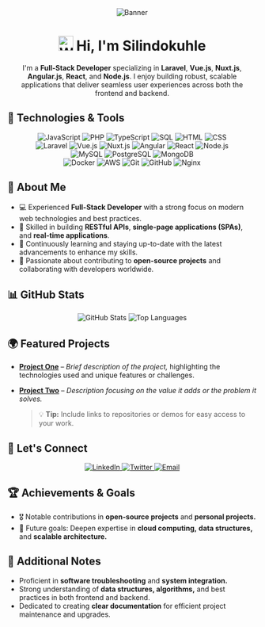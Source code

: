 <div align="center">
  <img src="https://via.placeholder.com/1000x400/0d1117/ffffff?text=Silindokuhle+Mapiyeye+-+Full+Stack+Developer" alt="Banner" />
</div>

<h1 align="center">
  <img src="https://user-images.githubusercontent.com/17039389/175778730-1715c0a7-59c8-4886-90d5-4d45e2d6eb9d.gif" width="30" alt="Wave" />
  Hi, I'm Silindokuhle
</h1>

<p align="center">
  I'm a <strong>Full-Stack Developer</strong> specializing in <strong>Laravel</strong>, <strong>Vue.js</strong>, <strong>Nuxt.js</strong>, <strong>Angular.js</strong>, <strong>React</strong>, and <strong>Node.js</strong>. I enjoy building robust, scalable applications that deliver seamless user experiences across both the frontend and backend.
</p>

## 🚀 Technologies & Tools

<div align="center">
  <img src="https://img.shields.io/badge/JavaScript-F7DF1E?style=for-the-badge&logo=javascript&logoColor=black" alt="JavaScript" />
  <img src="https://img.shields.io/badge/PHP-777BB4?style=for-the-badge&logo=php&logoColor=white" alt="PHP" />
  <img src="https://img.shields.io/badge/TypeScript-007ACC?style=for-the-badge&logo=typescript&logoColor=white" alt="TypeScript" />
  <img src="https://img.shields.io/badge/SQL-4479A1?style=for-the-badge&logo=sql&logoColor=white" alt="SQL" />
  <img src="https://img.shields.io/badge/HTML-E34F26?style=for-the-badge&logo=html5&logoColor=white" alt="HTML" />
  <img src="https://img.shields.io/badge/CSS-1572B6?style=for-the-badge&logo=css3&logoColor=white" alt="CSS" />
</div>

<div align="center">
  <img src="https://img.shields.io/badge/Laravel-FF2D20?style=for-the-badge&logo=laravel&logoColor=white" alt="Laravel" />
  <img src="https://img.shields.io/badge/Vue.js-4FC08D?style=for-the-badge&logo=vue.js&logoColor=white" alt="Vue.js" />
  <img src="https://img.shields.io/badge/Nuxt.js-00C58E?style=for-the-badge&logo=nuxt.js&logoColor=white" alt="Nuxt.js" />
  <img src="https://img.shields.io/badge/Angular-DD0031?style=for-the-badge&logo=angular&logoColor=white" alt="Angular" />
  <img src="https://img.shields.io/badge/React-61DAFB?style=for-the-badge&logo=react&logoColor=black" alt="React" />
  <img src="https://img.shields.io/badge/Node.js-339933?style=for-the-badge&logo=node.js&logoColor=white" alt="Node.js" />
</div>

<div align="center">
  <img src="https://img.shields.io/badge/MySQL-4479A1?style=for-the-badge&logo=mysql&logoColor=white" alt="MySQL" />
  <img src="https://img.shields.io/badge/PostgreSQL-336791?style=for-the-badge&logo=postgresql&logoColor=white" alt="PostgreSQL" />
  <img src="https://img.shields.io/badge/MongoDB-47A248?style=for-the-badge&logo=mongodb&logoColor=white" alt="MongoDB" />
</div>

<div align="center">
  <img src="https://img.shields.io/badge/Docker-2496ED?style=for-the-badge&logo=docker&logoColor=white" alt="Docker" />
  <img src="https://img.shields.io/badge/AWS-232F3E?style=for-the-badge&logo=amazon-aws&logoColor=white" alt="AWS" />
  <img src="https://img.shields.io/badge/Git-F05032?style=for-the-badge&logo=git&logoColor=white" alt="Git" />
  <img src="https://img.shields.io/badge/GitHub-181717?style=for-the-badge&logo=github&logoColor=white" alt="GitHub" />
  <img src="https://img.shields.io/badge/Nginx-269539?style=for-the-badge&logo=nginx&logoColor=white" alt="Nginx" />
</div>

## 🌟 About Me

- 💻 Experienced **Full-Stack Developer** with a strong focus on modern web technologies and best practices.
- 🔧 Skilled in building **RESTful APIs**, **single-page applications (SPAs)**, and **real-time applications**.
- 🌱 Continuously learning and staying up-to-date with the latest advancements to enhance my skills.
- 🚀 Passionate about contributing to **open-source projects** and collaborating with developers worldwide.

## 📊 GitHub Stats

<div align="center">
  <img src="https://github-readme-stats.vercel.app/api?username=silindokuhleL&show_icons=true&theme=dark" alt="GitHub Stats" />
  <img src="https://github-readme-stats.vercel.app/api/top-langs/?username=silindokuhleL&layout=compact&theme=dark" alt="Top Languages" />
</div>

## 🌍 Featured Projects

- **[Project One](#)** – *Brief description of the project,* highlighting the technologies used and unique features or challenges.
- **[Project Two](#)** – *Description focusing on the value it adds or the problem it solves.*

  > 💡 **Tip:** Include links to repositories or demos for easy access to your work.

## 🔗 Let's Connect

<div align="center">
  <a href="https://www.linkedin.com/in/silindokuhleL">
    <img src="https://img.shields.io/badge/LinkedIn-0077B5?style=for-the-badge&logo=linkedin&logoColor=white" alt="LinkedIn" />
  </a>
  <a href="https://twitter.com/silindokuhleL">
    <img src="https://img.shields.io/badge/Twitter-1DA1F2?style=for-the-badge&logo=twitter&logoColor=white" alt="Twitter" />
  </a>
  <a href="mailto:silindokuhle@example.com">
    <img src="https://img.shields.io/badge/Email-D14836?style=for-the-badge&logo=gmail&logoColor=white" alt="Email" />
  </a>
</div>

## 🏆 Achievements & Goals

- 🎖 Notable contributions in **open-source projects** and **personal projects.**
- 🎯 Future goals: Deepen expertise in **cloud computing,** **data structures,** and **scalable architecture.**

## 📌 Additional Notes

- Proficient in **software troubleshooting** and **system integration.**
- Strong understanding of **data structures, algorithms,** and best practices in both frontend and backend.
- Dedicated to creating **clear documentation** for efficient project maintenance and upgrades.
